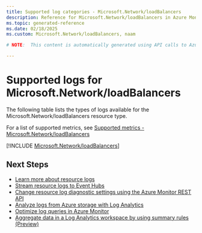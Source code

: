 ```yaml
---
title: Supported log categories - Microsoft.Network/loadBalancers
description: Reference for Microsoft.Network/loadBalancers in Azure Monitor Logs.
ms.topic: generated-reference
ms.date: 02/18/2025
ms.custom: Microsoft.Network/loadBalancers, naam

# NOTE:  This content is automatically generated using API calls to Azure. Any edits made on these files will be overwritten in the next run of the script. 

---
```





# Supported logs for Microsoft.Network/loadBalancers  
The following table lists the types of logs available for the Microsoft.Network/loadBalancers resource type.
  
  
  
For a list of supported metrics, see [Supported metrics - Microsoft.Network/loadBalancers](../supported-metrics/microsoft-network-loadbalancers-metrics.md)  
  

  
[!INCLUDE [Microsoft.Network/loadBalancers](~/reusable-content/ce-skilling/azure/includes/azure-monitor/reference/logs/microsoft-network-loadbalancers-logs-include.md)]  
  

## Next Steps

* [Learn more about resource logs](/azure/azure-monitor/essentials/platform-logs-overview)
* [Stream resource logs to Event Hubs](/azure/azure-monitor/essentials/resource-logs#send-to-azure-event-hubs)
* [Change resource log diagnostic settings using the Azure Monitor REST API](/rest/api/monitor/diagnosticsettings)
* [Analyze logs from Azure storage with Log Analytics](/azure/azure-monitor/essentials/resource-logs#send-to-log-analytics-workspace)
* [Optimize log queries in Azure Monitor](/azure/azure-monitor/logs/query-optimization)
* [Aggregate data in a Log Analytics workspace by using summary rules (Preview)](/azure/azure-monitor/logs/summary-rules)